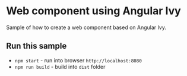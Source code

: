 # Web component using Angular Ivy

Sample of how to create a web component based on Angular Ivy.

## Run this sample

* `npm start` - run into browser `http://localhost:8080`
* `npm run build` - build into `dist` folder

